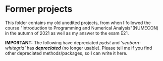 
# Former projects

This folder contains my old unedited projects, from when I followed the course "Introduction to Programming and Numerical Analysis"(NUMECON) in the autumn of 2021 as well as my answer to the exam E21.

**IMPORTANT:** The following have depreciated *pydst* and *'seaborn-whitegrid'* has ***depreciated*** (no longer usable). Please tell me if you find other depreciated methods/packages, so I can write it here.